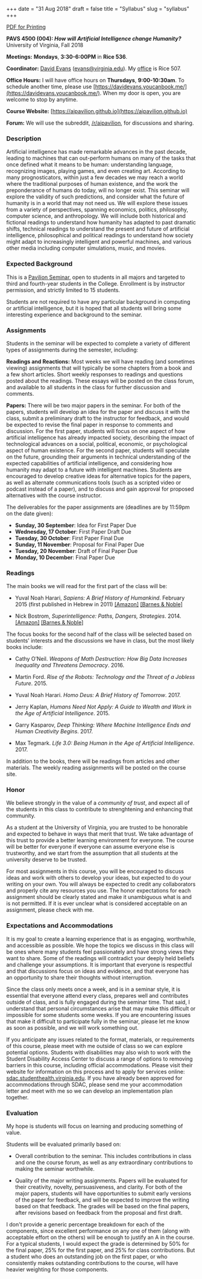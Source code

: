 +++
date = "31 Aug 2018"
draft = false
title = "Syllabus"
slug = "syllabus"
+++

<div class="printing"><a href="/docs/syllabus.pdf">PDF for Printing</a></div>

**PAVS 4500 (004): _How will Artificial Intelligence change Humanity?_**  
University of Virginia, Fall 2018

**Meetings:** **Mondays**, **3:30-6:00PM** in **Rice 536**.

**Coordinator:** [David Evans](http://www.cs.virginia.edu/evans)
  (evans@virginia.edu). My
  [office](http://www.cs.virginia.edu/evans/office) is Rice 507.

**Office Hours:** I will have office hours on **Thursdays**, **9:00-10:30am**. To schedule another time, please use
  [https://davidevans.youcanbook.me/](https://davidevans.youcanbook.me/). When
  my door is open, you are welcome to stop by anytime.

**Course Website:** [https://aipavilion.github.io](https://aipavilion.github.io)

**Forum:** We will use the subreddit,
  [/r/aipavilion](https://www.reddit.com/r/aipavilion/), for
  discussions and sharing.

### Description

Artificial intelligence has made remarkable advances in the past
decade, leading to machines that can out-perform humans on many of the
tasks that once defined what it means to be human: understanding
language, recognizing images, playing games, and even creating
art. According to many prognosticators, within just a few decades we
may reach a world where the traditional purposes of human existence,
and the work the preponderance of humans do today, will no longer
exist. This seminar will explore the validity of such predictions, and
consider what the future of humanity is in a world that may not need
us. We will explore these issues from a variety of perspectives,
spanning economics, politics, philosophy, computer science, and
anthropology. We will include both historical and fictional readings
to understand how humanity has adapted to past dramatic shifts,
technical readings to understand the present and future of artificial
intelligence, philosophical and political readings to understand how
society might adapt to increasingly intelligent and powerful machines,
and various other media including computer simulations, music, and
movies.

### Expected Background

This is a [Pavilion Seminar](http://college.as.virginia.edu/PAVS),
open to students in all majors and targeted to third and fourth-year
students in the College. Enrollment is by instructor permission, and
strictly limited to 15 students.

Students are not required to have any particular background in
computing or artificial intelligence, but it is hoped that all
students will bring some interesting experience and background to the
seminar.

### Assignments

Students in the seminar will be expected to complete a variety of
different types of assignments during the semester, including:

**Readings and Reactions:** Most weeks we will have reading (and
sometimes viewing) assignments that will typically be some chapters
from a book and a few short articles. Short weekly responses to
readings and questions posted about the readings.  These essays will
be posted on the class forum, and available to all students in the
class for further discussion and comments.

**Papers:** There will be two major papers in the seminar. For both of
the papers, students will develop an idea for the paper and discuss it
with the class, submit a preliminary draft to the instructor for
feedback, and would be expected to revise the final paper in response
to comments and discussion. For the first paper, students will focus
on one aspect of how artificial intelligence has already impacted
society, describing the impact of technological advances on a social,
political, economic, or psychological aspect of human existence. For
the second paper, students will speculate on the future, grounding
their arguments in technical understanding of the expected
capabilities of artificial intelligence, and considering how humanity
may adapt to a future with intelligent machines. Students are
encouraged to develop creative ideas for alternative topics for the
papers, as well as alternate communications tools (such as a scripted
video or podcast instead of a paper), and to discuss and gain approval
for proposed alternatives with the course instructor.

The deliverables for the paper assignments are (deadlines are by 11:59pm on the date given):

- <b>Sunday, 30 September</b>: Idea for First Paper Due
- <b>Wednesday, 17 October</b>: First Paper Draft Due
- <b>Tuesday, 30 October</b>: First Paper Final Due
- <b>Sunday, 11 November</b>: Proposal for Final Paper Due
- <b>Tuesday, 20 November</b>: Draft of Final Paper Due
- <b>Monday, 10 December</b>: Final Paper Due

### Readings

The main books we will read for the first part of the class will be:

- Yuval Noah Harari, _Sapiens: A Brief History of Humankind_. February
2015 (first published in Hebrew in 2011)
[[Amazon]](https://www.amazon.com/Sapiens-Humankind-Yuval-Noah-Harari/dp/0062316117/)
[[Barnes &amp;
Noble]](https://www.barnesandnoble.com/w/sapiens-yuval-noah-harari/1118611502#/)

- Nick Bostrom, _Superintelligence: Paths, Dangers, Strategies_. 2014.
[[Amazon]](https://www.amazon.com/Superintelligence-Dangers-Strategies-Nick-Bostrom/dp/0198739834)
[[Barnes &amp; Noble]](https://www.barnesandnoble.com/w/superintelligence-nick-bostrom/1117941299)

The focus books for the second half of the class will be selected
based on students' interests and the discussions we have in class, but
the most likely books include:

- Cathy O’Neil. _Weapons of Math Destruction: How Big Data Increases Inequality and Threatens
Democracy_. 2016.

- Martin Ford. _Rise of the Robots: Technology and the Threat of a Jobless Future_. 2015.

- Yuval Noah Harari. _Homo Deus: A Brief History of Tomorrow_. 2017.

- Jerry Kaplan, _Humans Need Not Apply: A Guide to Wealth and Work in the Age of Artificial Intelligence_. 2015.

- Garry Kasparov, _Deep Thinking: Where Machine Intelligence Ends and
Human Creativity Begins_. 2017.

- Max Tegmark. _Life 3.0: Being Human in the Age of Artificial Intelligence_. 2017.

In addition to the books, there will be readings from articles and
other materials. The weekly reading assignments will be posted on the
course site.

### Honor

We believe strongly in the value of a _community of trust_, and expect
all of the students in this class to contribute to strenghtening and
enhancing that community.  

As a student at the University of Virginia, you are trusted to be
honorable and expected to behave in ways that merit that trust. We
take advantage of this trust to provide a better learning environment
for everyone.  The course will be better for everyone if everyone can
assume everyone else is trustworthy, and we start from the assumption
that all students at the university deserve to be trusted.

For most assignments in this course, you will be encouraged to discuss
ideas and work with others to develop your ideas, but expected to do
your writing on your own. You will always be expected to credit any
collaborators and properly cite any resources you use. The honor
expectations for each assignment should be clearly stated and make it
unambiguous what is and is not permitted. If it is ever unclear what
is considered acceptable on an assignment, please check with me.

### Expectations and Accommodations

It is my goal to create a learning experience that is as engaging,
worthwhile, and accessible as possible. We hope the topics we discuss
in this class will be ones where many students feel passionately and
have strong views they want to share. Some of the readings will
contradict your deeply held beliefs and challenge your assumptions.
It is important that everyone is respectful and that discussions focus
on ideas and evidence, and that everyone has an opportunity to share
their thoughts without interruption.

Since the class only meets once a week, and is in a seminar style, it
is essential that everyone attend every class, prepares well and
contributes outside of class, and is fully engaged during the seminar
time. That said, I understand that personal circumstances arise that
may make this difficult or impossible for some students some weeks. If
you are encountering issues that make it difficult to participate
fully in the seminar, please let me know as soon as possible, and we
will work something out.

If you anticipate any issues related to the format, materials, or
requirements of this course, please meet with me outside of class so
we can explore potential options. Students with disabilities may also
wish to work with the Student Disability Access Center to discuss a
range of options to removing barriers in this course, including
official accommodations. Please visit their website for information on
this process and to apply for services online:
[sdac.studenthealth.virginia.edu](sdac.studenthealth.virginia.edu). If
you have already been approved for accommodations through SDAC, please
send me your accommodation letter and meet with me so we can develop
an implementation plan together.

### Evaluation

My hope is students will focus on learning and producing something of
value.

Students will be evaluated primarily based on:

- Overall contribution to the seminar. This includes contributions in
  class and one the course forum, as well as any extraordinary
  contributions to making the seminar worthwhile.

- Quality of the major writing assignments. Papers will be evaluated
  for their creativity, novelty, persuasiveness, and clarity. For both
  of the major papers, students will have opportunities to submit
  early versions of the paper for feedback, and will be expected to
  improve the writing based on that feedback. The grades will be based
  on the final papers, after revisions based on feedback from the
  proposal and first draft.

I don't provide a generic percentage breakdown for each of the
components, since excellent performance on any one of them (along with
acceptable effort on the others) will be enough to justify an A in the
course.  For a typical students, I would expect the grade is
determined by 50% for the final paper, 25% for the first paper, and
25% for class contributions.  But a student who does an outstanding
job on the first paper, or who consistently makes outstanding
contributions to the course, will have heavier weighting for those
components.





